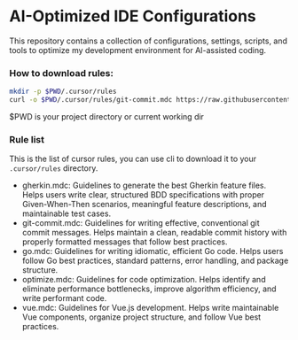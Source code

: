 # AI-Optimized IDE Configurations

This repository contains a collection of configurations, settings, scripts, and tools to optimize my development environment for AI-assisted coding.

### How to download rules:

```bash
mkdir -p $PWD/.cursor/rules
curl -o $PWD/.cursor/rules/git-commit.mdc https://raw.githubusercontent.com/nguyenvanduocit/cursor-ai-instructions/refs/heads/main/rules/git-commit.mdc
```

$PWD is your project directory or current working dir


### Rule list

This is the list of cursor rules, you can use cli to download it to your `.cursor/rules` directory.

- gherkin.mdc: Guidelines to generate the best Gherkin feature files. Helps users write clear, structured BDD specifications with proper Given-When-Then scenarios, meaningful feature descriptions, and maintainable test cases.
- git-commit.mdc: Guidelines for writing effective, conventional git commit messages. Helps maintain a clean, readable commit history with properly formatted messages that follow best practices.
- go.mdc: Guidelines for writing idiomatic, efficient Go code. Helps users follow Go best practices, standard patterns, error handling, and package structure.
- optimize.mdc: Guidelines for code optimization. Helps identify and eliminate performance bottlenecks, improve algorithm efficiency, and write performant code.
- vue.mdc: Guidelines for Vue.js development. Helps write maintainable Vue components, organize project structure, and follow Vue best practices.
